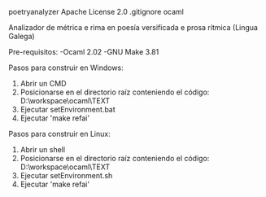 poetryanalyzer
Apache License 2.0
.gitignore ocaml

Analizador de métrica e rima en poesía versificada e prosa rítmica (Lingua Galega)

Pre-requisitos:
-Ocaml 2.02
-GNU Make 3.81

Pasos para construir en Windows:

1. Abrir un CMD
2. Posicionarse en el directorio raíz conteniendo el código: D:\workspace\ocaml\TEXT
3. Ejecutar setEnvironment.bat
4. Ejecutar 'make refai'

Pasos para construir en Linux:

1. Abrir un shell
2. Posicionarse en el directorio raíz conteniendo el código: D:\workspace\ocaml\TEXT
3. Ejecutar setEnvironment.sh
4. Ejecutar 'make refai'
